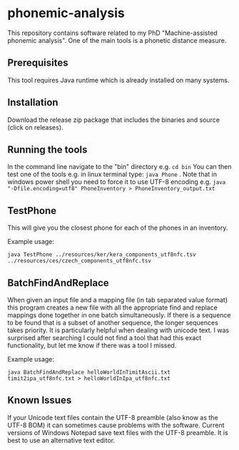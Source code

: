 # phonemic-analysis

This repository contains software related to my PhD "Machine-assisted phonemic analysis". One of the main tools is a phonetic distance measure.

## Prerequisites

This tool requires Java runtime which is already installed on many systems. 

## Installation

Download the release zip package that includes the binaries and source (click on releases). 

## Running the tools

In the command line navigate to the "bin" directory e.g. `cd bin` You can then test one of the tools e.g. in linux terminal type: `java Phone` . Note that in windows power shell you need to force it to use UTF-8 encoding e.g. `java "-Dfile.encoding=utf8" PhoneInventory > PhoneInventory_output.txt`

## TestPhone

This will give you the closest phone for each of the phones in an inventory. 

Example usage:

`java TestPhone ../resources/ker/kera_components_utf8nfc.tsv ../resources/ces/czech_components_utf8nfc.tsv`

## BatchFindAndReplace 

When given an input file and a mapping file (in tab separated value format) this program creates a new file with all the appropriate find and replace mappings done together in one batch simultaneously. If there is a sequence to be found that is a subset of another sequence, the longer sequences takes priority. It is particularly helpful when dealing with unicode text. I was surprised after searching I could not find a tool that had this exact functionality, but let me know if there was a tool I missed.

Example usage:

`java BatchFindAndReplace helloWorldInTimitAscii.txt timit2ipa_utf8nfc.txt > helloWorldInIpa_utf8nfc.txt`

## Known Issues

If your Unicode text files contain the UTF-8 preamble (also know as the UTF-8 BOM) it can sometimes cause problems with the software. Current versions of Windows Notepad save text files with the UTF-8 preamble. It is best to use an alternative text editor.  
